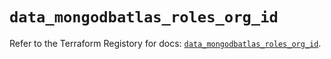 # `data_mongodbatlas_roles_org_id`

Refer to the Terraform Registory for docs: [`data_mongodbatlas_roles_org_id`](https://www.terraform.io/docs/providers/mongodbatlas/d/roles_org_id).
